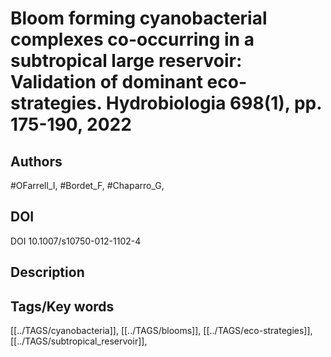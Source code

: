 # Bloom forming cyanobacterial complexes co-occurring in a subtropical large reservoir: Validation of dominant eco-strategies. Hydrobiologia 698(1), pp. 175-190, 2022
## Authors
#OFarrell_I, #Bordet_F, #Chaparro_G, 
## DOI
 DOI 10.1007/s10750-012-1102-4
## Description

## Tags/Key words
[[../TAGS/cyanobacteria]], [[../TAGS/blooms]], [[../TAGS/eco-strategies]], [[../TAGS/subtropical_reservoir]], 
